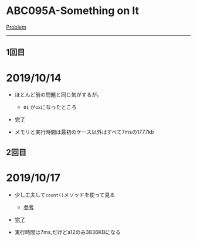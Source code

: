 # ABC095A-Something on It

[Problem](https://atcoder.jp/contests/abc095/tasks/abc095_a)

---
## 1回目

# 2019/10/14

* ほとんど前の問題と同じ気がするが。
    * `01` が`ox`になったところ

* [完了](https://atcoder.jp/contests/abc095/submissions/7971810)

* メモリと実行時間は最初のケース以外はすべて7msの1777kb

## 2回目
# 2019/10/17

* 少し工夫して`count()`メソッドを使って見る
    * [参考](https://docs.ruby-lang.org/ja/2.3.0/method/String/i/count.html)

* [完了](https://atcoder.jp/contests/abc095/submissions/7995643)

* 実行時間は7ms,だけどa12のみ3836KBになる

